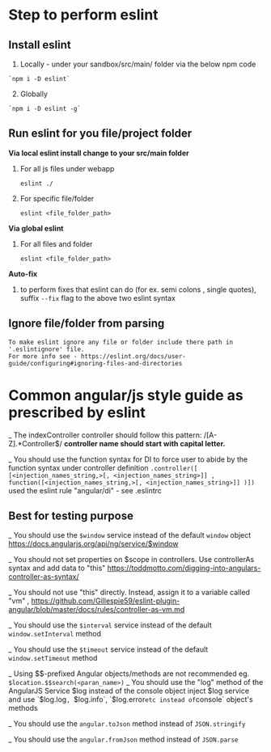 # Step to perform eslint

##  Install eslint 
  1. Locally - under your sandbox/src/main/ folder via the below npm code

    `npm i -D eslint`
  2. Globally 

    `npm i -D eslint -g`

##  Run eslint for you file/project folder
  **Via local eslint install change to your src/main folder**
  1. For all js files under webapp

      `eslint ./`
      
  2. For specific file/folder

      `eslint <file_folder_path>`

  **Via global eslint**
  1. For all files and folder

      `eslint <file_folder_path>`

  **Auto-fix**
  1. to perform fixes that eslint can do (for ex. semi colons , single quotes), suffix 
  `--fix` flag to the above two eslint syntax

##  Ignore file/folder from parsing
    To make eslint ignore any file or folder include there path in '.eslintignore' file. 
    For more info see - https://eslint.org/docs/user-guide/configuring#ignoring-files-and-directories


# Common angular/js style guide as prescribed by eslint 

_ The indexController controller should follow this pattern: /[A-Z].*Controller$/ 
**controller name should start with capital letter.**

_ You should use the function syntax for DI 
to force user to abide by the function syntax under controller definition `.controller([ [<injection_names_string,>[, <injection_names_string>]] , function([<injection_names_string,>[, <injection_names_string>]] )])` 
used the eslint rule "angular/di" - see .eslintrc

##  Best for testing purpose
_ You should use the `$window` service instead of the default `window` object https://docs.angularjs.org/api/ng/service/$window

_ You should not set properties on $scope in controllers. Use controllerAs syntax and add data to "this" https://toddmotto.com/digging-into-angulars-controller-as-syntax/ 

_ You should not use "this" directly. Instead, assign it to a variable called "vm" ,  https://github.com/Gillespie59/eslint-plugin-angular/blob/master/docs/rules/controller-as-vm.md

_ You should use the `$interval` service instead of the default `window.setInterval` method 

_ You should use the `$timeout` service instead of the default `window.setTimeout` method

_ Using $$-prefixed Angular objects/methods are not recommended
  eg. ` $location.$$search(<paran_name>) `
_ You should use the "log" method of the AngularJS Service $log instead of the console object
  inject $log service and use `$log.log`, `$log.info`, `$log.error` etc instead of `console` object's methods

_ You should use the `angular.toJson` method instead of `JSON.stringify`

_ You should use the `angular.fromJson` method instead of `JSON.parse`
